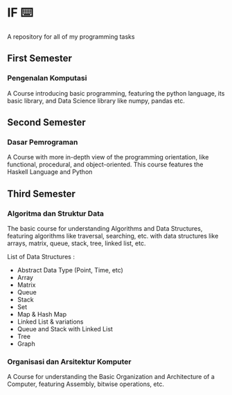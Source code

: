 # IF ⌨️

A repository for all of my programming tasks

## First Semester

### Pengenalan Komputasi

A Course introducing basic programming, featuring the python language, its basic library, and Data Science library like numpy, pandas etc.

## Second Semester

### Dasar Pemrograman

A Course with more in-depth view of the programming orientation, like functional, procedural, and object-oriented. This course features the Haskell Language and Python

## Third Semester

### Algoritma dan Struktur Data

The basic course for understanding Algorithms and Data Structures, featuring algorithms like traversal, searching, etc. with data structures like arrays, matrix, queue, stack, tree, linked list, etc.

List of Data Structures : 
- Abstract Data Type (Point, Time, etc)
- Array
- Matrix
- Queue
- Stack
- Set
- Map & Hash Map
- Linked List & variations
- Queue and Stack with Linked List
- Tree
- Graph

### Organisasi dan Arsitektur Komputer

A Course for understanding the Basic Organization and Architecture of a Computer, featuring Assembly, bitwise operations, etc.
